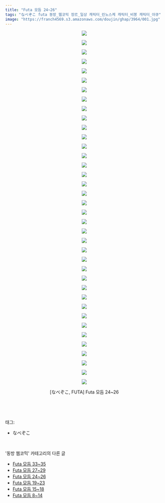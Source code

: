 ```yaml
---
title: "Futa 모듬 24~26"
tags: "なべぞこ futa 동방_웹코믹 장르_일상 캐릭터_린노스케 캐릭터_비봉 캐릭터_아큐"
image: "https://franch4569.s3.amazonaws.com/doujin/ghap/3964/001.jpg"
---
```

<div class="article">
<p style="text-align: center; clear: none; float: none;"><img src="{{ site.imgserver2 }}/ghap/3964/001.jpg"/></p>
<p style="text-align: center; clear: none; float: none;"><img src="{{ site.imgserver2 }}/ghap/3964/002.jpg"/></p>
<p style="text-align: center; clear: none; float: none;"><img src="{{ site.imgserver2 }}/ghap/3964/003.jpg"/></p>
<p style="text-align: center; clear: none; float: none;"><img src="{{ site.imgserver2 }}/ghap/3964/004.jpg"/></p>
<p style="text-align: center; clear: none; float: none;"><img src="{{ site.imgserver2 }}/ghap/3964/005.jpg"/></p>
<p style="text-align: center; clear: none; float: none;"><img src="{{ site.imgserver2 }}/ghap/3964/006.jpg"/></p>
<p style="text-align: center; clear: none; float: none;"><img src="{{ site.imgserver2 }}/ghap/3964/007.jpg"/></p>
<p style="text-align: center; clear: none; float: none;"><img src="{{ site.imgserver2 }}/ghap/3964/008.jpg"/></p>
<p style="text-align: center; clear: none; float: none;"><img src="{{ site.imgserver2 }}/ghap/3964/009.jpg"/></p>
<p style="text-align: center; clear: none; float: none;"><img src="{{ site.imgserver2 }}/ghap/3964/010.jpg"/></p>
<p style="text-align: center; clear: none; float: none;"><img src="{{ site.imgserver2 }}/ghap/3964/011.jpg"/></p>
<p style="text-align: center; clear: none; float: none;"><img src="{{ site.imgserver2 }}/ghap/3964/012.jpg"/></p>
<p style="text-align: center; clear: none; float: none;"><img src="{{ site.imgserver2 }}/ghap/3964/013.jpg"/></p>
<p style="text-align: center; clear: none; float: none;"><img src="{{ site.imgserver2 }}/ghap/3964/014.jpg"/></p>
<p style="text-align: center; clear: none; float: none;"><img src="{{ site.imgserver2 }}/ghap/3964/015.jpg"/></p>
<p style="text-align: center; clear: none; float: none;"><img src="{{ site.imgserver2 }}/ghap/3964/016.jpg"/></p>
<p style="text-align: center; clear: none; float: none;"><img src="{{ site.imgserver2 }}/ghap/3964/017.jpg"/></p>
<p style="text-align: center; clear: none; float: none;"><img src="{{ site.imgserver2 }}/ghap/3964/018.jpg"/></p>
<p style="text-align: center; clear: none; float: none;"><img src="{{ site.imgserver2 }}/ghap/3964/019.jpg"/></p>
<p style="text-align: center; clear: none; float: none;"><img src="{{ site.imgserver2 }}/ghap/3964/020.jpg"/></p>
<p style="text-align: center; clear: none; float: none;"><img src="{{ site.imgserver2 }}/ghap/3964/021.jpg"/></p>
<p style="text-align: center; clear: none; float: none;"><img src="{{ site.imgserver2 }}/ghap/3964/022.jpg"/></p>
<p style="text-align: center; clear: none; float: none;"><img src="{{ site.imgserver2 }}/ghap/3964/023.jpg"/></p>
<p style="text-align: center; clear: none; float: none;"><img src="{{ site.imgserver2 }}/ghap/3964/024.jpg"/></p>
<p style="text-align: center; clear: none; float: none;"><img src="{{ site.imgserver2 }}/ghap/3964/025.jpg"/></p>
<p style="text-align: center; clear: none; float: none;"><img src="{{ site.imgserver2 }}/ghap/3964/026.jpg"/></p>
<p style="text-align: center; clear: none; float: none;"><img src="{{ site.imgserver2 }}/ghap/3964/027.jpg"/></p>
<p style="text-align: center; clear: none; float: none;"><img src="{{ site.imgserver2 }}/ghap/3964/028.jpg"/></p>
<p style="text-align: center; clear: none; float: none;"><img src="{{ site.imgserver2 }}/ghap/3964/029.jpg"/></p>
<p style="text-align: center; clear: none; float: none;"><img src="{{ site.imgserver2 }}/ghap/3964/030.jpg"/></p>
<p style="text-align: center; clear: none; float: none;"><img src="{{ site.imgserver2 }}/ghap/3964/031.jpg"/></p>
<p style="text-align: center; clear: none; float: none;"><img src="{{ site.imgserver2 }}/ghap/3964/032.jpg"/></p>
<p style="text-align: center; clear: none; float: none;"><img src="{{ site.imgserver2 }}/ghap/3964/033.jpg"/></p>
<p style="text-align: center; clear: none; float: none;"><img src="{{ site.imgserver2 }}/ghap/3964/034.jpg"/></p>
<p style="text-align: center; clear: none; float: none;"><img src="{{ site.imgserver2 }}/ghap/3964/035.jpg"/></p>
<p style="text-align: center; clear: none; float: none;"><img src="{{ site.imgserver2 }}/ghap/3964/036.jpg"/></p>
<p style="text-align: center; clear: none; float: none;"><img src="{{ site.imgserver2 }}/ghap/3964/037.jpg"/></p>
<p style="text-align: center; clear: none; float: none;"><img src="{{ site.imgserver2 }}/ghap/3964/038.jpg"/></p>
<p style="text-align: center; clear: none; float: none;">[なべぞこ, FUTA] Futa 모듬 24~26</p>
<p><br/></p>
</div><br/>
<div class="tagTrail">
<p>태그: </p>
<ul>
<li>なべぞこ</li>
</ul>
</div><br/>
<div class="another">
<p>'동방 웹코믹' 카테고리의 다른 글</p>
<ul>
<li><a href="/ghap_3966">Futa 모듬 33~35</a></li>
<li><a href="/ghap_3965">Futa 모듬 27~29</a></li>
<li><a href="/ghap_3964">Futa 모듬 24~26</a></li>
<li><a href="/ghap_3963">Futa 모듬 19~23</a></li>
<li><a href="/ghap_3962">Futa 모듬 15~18</a></li>
<li><a href="/ghap_3961">Futa 모듬 8~14</a></li>
</ul>
</div><br/>
<div class="cb_module cb_fluid">
<div class="cb_wrt cb_profile">
</div><!-- commentList close -->
</div><br/>
